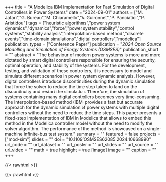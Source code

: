 +++
title = "A Modelica IBM Implementation for Fast Simulation of Digital Controllers in Power Systems"
date = "2024-09-01"
authors = ["M. Jafari","G. Bureau","M. Chiaramello","A. Guironnet","P. Panciatici","P. Aristidou"]
tags = ["heuristic algorithms","power system dynamics","dynamics","force","power system stability","control systems","stability analysis","interpolation-based method","discrete events","time-domain simulations","digital controllers","modelica"]
publication_types = ["Conference Paper"]
publication = "_2024 Open Source Modelling and Simulation of Energy Systems (OSMSES)_"
publication_short = ""
abstract = "The behaviour of modern power systems is more and more dictated by smart digital controllers responsible for ensuring the security, optimal operation, and stability of the systems. For the development, testing, and validation of these controllers, it is necessary to model and simulate different scenarios in power system dynamic analysis. However, digital controllers introduce discontinuities during the dynamic simulation that force the solver to reduce the time step taken to land on the discontinuity and restart the simulation. Therefore, the simulation of systems containing many digital controllers becomes very time-consuming. The Interpolation-based method (IBM) provides a fast but accurate approach for the dynamic simulation of power systems with multiple digital controllers without the need to reduce the time steps. This paper presents a fixed-step implementation of IBM in Modelica that allows to embed this method in the Modelica controller model without the need to modify the solver algorithm. The performance of the method is showcased on a single-machine infinite-bus test system."
summary = ""
featured = false
projects = ["mod-sim"]
slides = ""
doi = "10.1109/OSMSES62085.2024.10668990"
url_code = ""
url_dataset = ""
url_poster = ""
url_slides = ""
url_source = ""
url_video = ""
math = true
highlight = true
[image]
image = ""
caption = ""
+++

{{< rawhtml >}}
<div data-badge-details="right" data-badge-type="medium-donut" data-doi="10.1109/OSMSES62085.2024.10668990" data-hide-no-mentions="true" class="altmetric-embed"></div>
{{< /rawhtml >}}
